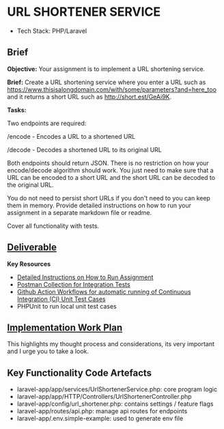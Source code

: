 # URL SHORTENER SERVICE
- Tech Stack: PHP/Laravel

## Brief
**Objective:** 
Your assignment is to implement a URL shortening service.

**Brief:** 
Create a URL shortening service where you enter a URL such as https://www.thisisalongdomain.com/with/some/parameters?and=here_too and it returns a short URL such as http://short.est/GeAi9K.

**Tasks:**

Two endpoints are required:

/encode - Encodes a URL to a shortened URL

/decode - Decodes a shortened URL to its original URL

Both endpoints should return JSON. There is no restriction on how your encode/decode algorithm should work. You just need to make sure that a URL can be encoded to a short URL and the short URL can be decoded to the original URL.

You do not need to persist short URLs if you don't need to you can keep them in memory. Provide detailed instructions on how to run your assignment in a separate markdown file or readme.

Cover all functionality with tests.


## [Deliverable](./docs/readme.md)
**Key Resources**
- [Detailed Instructions on How to Run Assignment](./docs/readme.md)
- [Postman Collection for Integration Tests](https://www.postman.com/restless-sunset-44843/workspace/url-shortener/collection/31925882-d7636ed2-4143-43e3-bc20-65f846b47d47?action=share&creator=31925882)
- [Github Action Workflows for automatic running of Continuous Integration (CI) Unit Test Cases](https://github.com/pat2echo/url-shortener/actions)
- PHPUnit to run local unit test cases  

## [Implementation Work Plan](./work-plan.md)
This highlights my thought process and considerations, its very important and I urge you to take a look.

## Key Functionality Code Artefacts
- laravel-app/app/services/UrlShortenerService.php: core program logic
- laravel-app/app/HTTP/Controllers/UrlShortenerController.php
- laravel-app/config/url_shortener.php: contains settings / feature flags
- laravel-app/routes/api.php: manage api routes for endpoints
- laravel-app/.env.simple-example: used to generate env file